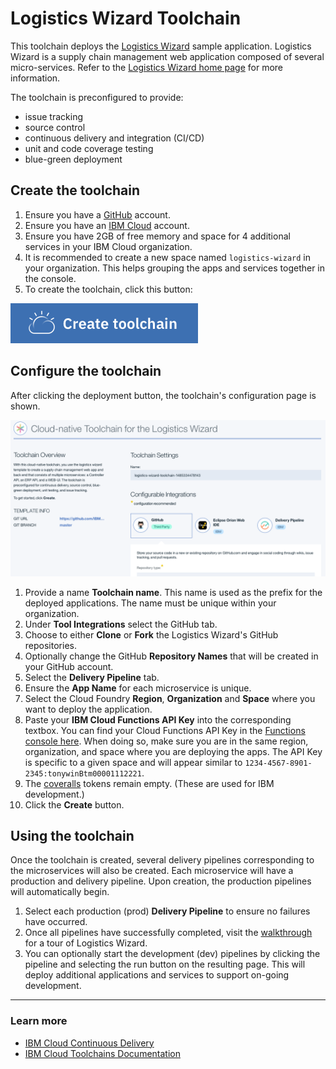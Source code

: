 # Logistics Wizard Toolchain

This toolchain deploys the [Logistics Wizard](https://github.com/IBM-Cloud/logistics-wizard) sample application. Logistics Wizard is a supply chain management web application composed of several micro-services. Refer to the [Logistics Wizard home page](https://github.com/IBM-Cloud/logistics-wizard) for more information.

The toolchain is preconfigured to provide:
- issue tracking
- source control
- continuous delivery and integration (CI/CD)
- unit and code coverage testing
- blue-green deployment

## Create the toolchain

1. Ensure you have a [GitHub](https://github.com/) account.
2. Ensure you have an [IBM Cloud](https://ibm.com/bluemix) account.
3. Ensure you have 2GB of free memory and space for 4 additional services in your IBM Cloud organization.
4. It is recommended to create a new space named `logistics-wizard` in your organization. This helps grouping the apps and services together in the console.
5. To create the toolchain, click this button:

  [![Deploy To Bluemix](./.bluemix/create_toolchain_button.png)](https://console.bluemix.net/devops/setup/deploy/?repository=https%3A//github.com/IBM-Cloud/logistics-wizard-toolchain.git)

## Configure the toolchain

After clicking the deployment button, the toolchain's configuration page is shown.

  ![](toolchain.png)

1. Provide a name **Toolchain name**. This name is used as the prefix for the deployed applications. The name must be unique within your organization.
2. Under **Tool Integrations** select the GitHub tab.
3. Choose to either **Clone** or **Fork** the Logistics Wizard's GitHub repositories.
4. Optionally change the GitHub **Repository Names** that will be created in your GitHub account.
5. Select the **Delivery Pipeline** tab.
6. Ensure the **App Name** for each microservice is unique.
7. Select the Cloud Foundry **Region**, **Organization** and **Space** where you want to deploy the application.
8. Paste your **IBM Cloud Functions API Key** into the corresponding textbox. You can find your Cloud Functions API Key in the [Functions console here](https://console.bluemix.net/openwhisk/learn/api-key). When doing so, make sure you are in the same region, organization, and space where you are deploying the apps. The API Key is specific to a given space and will appear similar to `1234-4567-8901-2345:tonywinBtm00001112221`.
9. The [coveralls](https://coveralls.io/) tokens remain empty. (These are used for IBM development.)
10. Click the **Create** button.

## Using the toolchain

Once the toolchain is created, several delivery pipelines corresponding to the microservices will also be created. Each microservice will have a production and delivery pipeline. Upon creation, the production pipelines will automatically begin.

1. Select each production (prod) **Delivery Pipeline** to ensure no failures have occurred.
2. Once all pipelines have successfully completed, visit the [walkthrough](https://github.com/IBM-Cloud/logistics-wizard/blob/master/WALKTHROUGH.md) for a tour of Logistics Wizard.
3. You can optionally start the development (dev) pipelines by clicking the pipeline and selecting the run button on the resulting page. This will deploy additional applications and services to support on-going development.

---
### Learn more

* [IBM Cloud Continuous Delivery](https://console.bluemix.net/docs/services/ContinuousDelivery/index.html#cd_getting_started)
* [IBM Cloud Toolchains Documentation](ttps://console.bluemix.net/docs/services/ContinuousDelivery/toolchains_about.html#toolchains_about)
